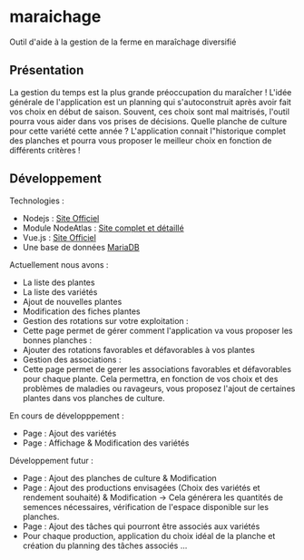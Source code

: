 # maraichage #
Outil d'aide à la gestion de la ferme en maraîchage diversifié

## Présentation ##

La gestion du temps est la plus grande préoccupation du maraîcher ! L'idée générale de l'application est un planning qui s'autoconstruit après avoir fait vos choix en début de saison. Souvent, ces choix sont mal maitrisés, l'outil pourra vous aider dans vos prises de décisions. Quelle planche de culture pour cette variété cette année ? L'application connait l"historique complet des planches et pourra vous proposer le meilleur choix en fonction de différents critères !

## Développement ##

Technologies :
- Nodejs : [Site Officiel](https://nodejs.org)
- Module NodeAtlas : [Site complet et détaillé](https://node-atlas.js.org/NodeAtlas/)
- Vue.js : [Site Officiel](https://vuejs.org/)
- Une base de données [MariaDB](https://mariadb.org/)

Actuellement nous avons : 
- La liste des plantes
- La liste des variétés
- Ajout de nouvelles plantes
- Modification des fiches plantes
- Gestion des rotations sur votre exploitation :
 - Cette page permet de gérer comment l'application va vous proposer les bonnes planches :
  - Ajouter des rotations favorables et défavorables à vos plantes
- Gestion des associations :
 - Cette page permet de gerer les associations favorables et défavorables pour chaque plante. Cela permettra, en fonction de vos choix et des problèmes de maladies ou ravageurs, vous proposez l'ajout de certaines plantes dans vos planches de culture.

En cours de développpement :
- Page : Ajout des variétés 
- Page : Affichage & Modification des variétés

Développement futur :
- Page : Ajout des planches de culture & Modification
- Page : Ajout des productions envisagées (Choix des variétés et rendement souhaité) & Modification -> Cela générera les quantités de semences nécessaires, vérification de l'espace disponible sur les planches.
- Page : Ajout des tâches qui pourront être associés aux variétés
- Pour chaque production, application du choix idéal de la planche et création du planning des tâches associés
...









